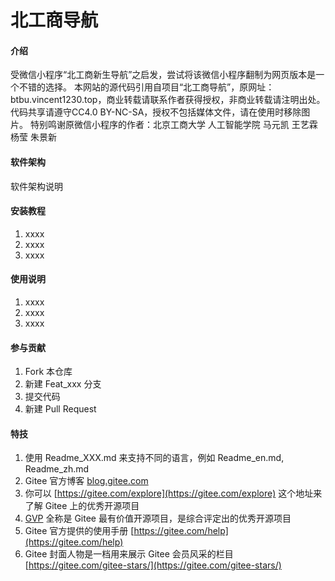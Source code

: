 # 北工商导航

#### 介绍
受微信小程序“北工商新生导航”之启发，尝试将该微信小程序翻制为网页版本是一个不错的选择。
本网站的源代码引用自项目“北工商导航”，原网址：btbu.vincent1230.top，商业转载请联系作者获得授权，非商业转载请注明出处。代码共享请遵守CC4.0 BY-NC-SA，授权不包括媒体文件，请在使用时移除图片。
特别鸣谢原微信小程序的作者：北京工商大学 人工智能学院 马元凯 王艺霖 杨莹 朱景新

#### 软件架构
软件架构说明


#### 安装教程

1.  xxxx
2.  xxxx
3.  xxxx

#### 使用说明

1.  xxxx
2.  xxxx
3.  xxxx

#### 参与贡献

1.  Fork 本仓库
2.  新建 Feat_xxx 分支
3.  提交代码
4.  新建 Pull Request


#### 特技

1.  使用 Readme\_XXX.md 来支持不同的语言，例如 Readme\_en.md, Readme\_zh.md
2.  Gitee 官方博客 [blog.gitee.com](https://blog.gitee.com)
3.  你可以 [https://gitee.com/explore](https://gitee.com/explore) 这个地址来了解 Gitee 上的优秀开源项目
4.  [GVP](https://gitee.com/gvp) 全称是 Gitee 最有价值开源项目，是综合评定出的优秀开源项目
5.  Gitee 官方提供的使用手册 [https://gitee.com/help](https://gitee.com/help)
6.  Gitee 封面人物是一档用来展示 Gitee 会员风采的栏目 [https://gitee.com/gitee-stars/](https://gitee.com/gitee-stars/)

